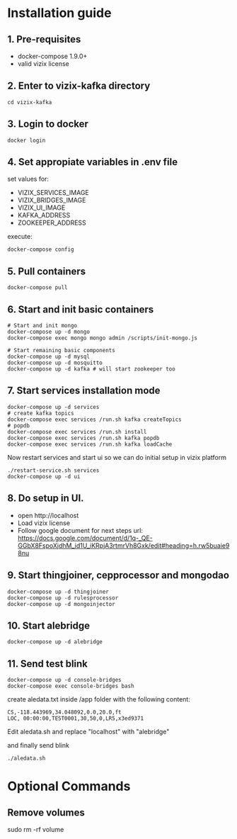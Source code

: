 # Installation guide

## 1. Pre-requisites

- docker-compose 1.9.0+
- valid vizix license

## 2. Enter to vizix-kafka directory 

```
cd vizix-kafka
```
	
## 3. Login to docker

```
docker login
```

## 4. Set appropiate variables in .env file
set values for:
- VIZIX_SERVICES_IMAGE
- VIZIX_BRIDGES_IMAGE
- VIZIX_UI_IMAGE
- KAFKA_ADDRESS
- ZOOKEEPER_ADDRESS

execute:
```
docker-compose config
```

## 5. Pull containers
```
docker-compose pull
```

## 6. Start and init basic containers


```
# Start and init mongo 
docker-compose up -d mongo
docker-compose exec mongo mongo admin /scripts/init-mongo.js

# Start remaining basic components
docker-compose up -d mysql
docker-compose up -d mosquitto
docker-compose up -d kafka # will start zookeeper too
```

## 7. Start services installation mode

```
docker-compose up -d services
# create kafka topics
docker-compose exec services /run.sh kafka createTopics
# popdb
docker-compose exec services /run.sh install
docker-compose exec services /run.sh kafka popdb
docker-compose exec services /run.sh kafka loadCache
```

Now restart services and start ui so we can do initial setup in vizix platform
```
./restart-service.sh services
docker-compose up -d ui
```

## 8. Do setup in UI.

- open http://localhost
- Load vizix license
- Follow google document for next steps 
url: https://docs.google.com/document/d/1q-_QE-GGbX8FspoXjdhM_id1U_iKRpjA3rtmrVh8Gxk/edit#heading=h.rw5buaie98nu

## 9. Start thingjoiner, cepprocessor and mongodao
```
docker-compose up -d thingjoiner
docker-compose up -d rulesprocessor
docker-compose up -d mongoinjector
```

## 10. Start alebridge
```
docker-compose up -d alebridge
```
## 11. Send test blink
```
docker-compose up -d console-bridges
docker-compose exec console-bridges bash
```

create aledata.txt inside /app folder with the following content:
```
CS,-118.443969,34.048092,0.0,20.0,ft
LOC, 00:00:00,TEST0001,30,50,0,LR5,x3ed9371
```

Edit aledata.sh and replace "localhost" with "alebridge"

and finally send blink
```
./aledata.sh
```

# Optional Commands

## Remove volumes
   sudo rm -rf volume
